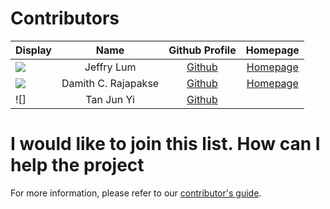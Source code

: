 # Contributors

Display | Name | Github Profile | Homepage
---|:---:|:---:|:---:
![](https://avatars0.githubusercontent.com/u/22460123?s=100) | Jeffry Lum | [Github](https://github.com/j-lum/) | [Homepage](https://se.kasugano.moe)
![](https://avatars0.githubusercontent.com/u/1673303?s=100) | Damith C. Rajapakse | [Github](https://github.com/damithc/) | [Homepage](https://www.comp.nus.edu.sg/~damithch/)
![] | Tan Jun Yi | [Github](https://github.com/Tanjy55) | 
# I would like to join this list. How can I help the project

For more information, please refer to our [contributor's guide](https://oss-generic.github.io/process/).

